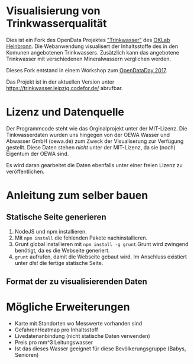 # Visualisierung von Trinkwasserqualität
Dies ist ein Fork des OpenData Projektes ["Trinkwasser"](http://opendatalab.de/projects/trinkwasser/) des [OKLab Heinbronn](http://codefor.de/heilbronn/). Die Webanwendung visualisert der Inhaltsstoffe des in den Komunen angebotenen Trinkwassers. Zusätzlich kann das angebotene Trinkwasser mit verschiedenen Mineralwassern verglichen werden. 

Dieses Fork entstand in einem Workshop zum [OpenDataDay 2017](http://opendataday.org/).

Das Projekt ist in der aktuellen Version unter https://trinkwasser.leipzig.codefor.de/ abrufbar.

# Lizenz und Datenquelle
Der Programmcode steht wie das Orginalprojekt unter der MIT-Lizenz. Die Tinkwasserdaten wurden uns hingegen von der OEWA Wasser und Abwasser GmbH (oewa.de) zum Zweck der Visualiserung zur Verfügung gestellt. Diese Daten stehen *nicht* unter der MIT-Lizenz, da sie (noch) Eigentum der OEWA sind. 

Es wird daran gearbeitet die Daten ebenfalls unter einer freien Lizenz zu veröffentlichen.

# Anleitung zum selber bauen
## Statische Seite generieren
1. NodeJS und npm installieren.
2. Mit `npm install` die fehlenden Pakete nachinstallieren.
3. Grunt global installieren mit `npm install -g grunt`.Grunt wird zwingend benötigt, da es die Webseite generiert.
4. `grunt` aufrufen, damit die Webseite gebaut wird. Im Anschluss existiert unter *dist* die fertige statische Seite. 

## Format der zu visualisierenden Daten

# Mögliche Erweiterungen
* Karte mit Standorten wo Messwerte vorhanden sind
* GefahrenHeatmap pro Inhaltsstoff
* Livedatenanbindung (nicht statische Daten verwenden)
* Preis pro mm^3 Leitungswasser
* Ist das dieses Wasser geeignet für diese Bevölkerungsgruppe (Babys, Senioren)
